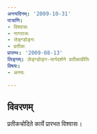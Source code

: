 ```yaml
---
अन्त्यदिनम्: '2009-10-31'
पात्राणि:
- विश्वासः
- नागराजः
- जेङ्ग्डोङ्गः
- प्रतीकः
प्रारम्भः: '2009-08-13'
लिङ्गम्: ज़ेङ्ग्डोङ्ग-मार्गदर्शने प्रतीकाप्रीतिः
विषयः:
- अनयः

---
```


## विवरणम्
प्रतीकचोदिते कार्ये प्रारभत विश्वासः।

